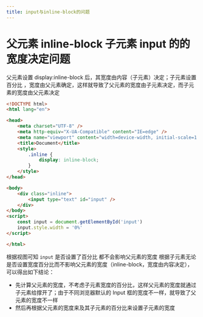```yaml
---
title: input与inline-block的问题
---
```


# 父元素 inline-block 子元素 input 的的宽度决定问题

父元素设置 display:inline-block 后，其宽度由内容（子元素）决定；子元素设置百分比 ，宽度由父元素确定，这样就导致了父元素的宽度由子元素决定，而子元素的宽度由父元素决定

```html
<!DOCTYPE html>
<html lang="en">

<head>
    <meta charset="UTF-8" />
    <meta http-equiv="X-UA-Compatible" content="IE=edge" />
    <meta name="viewport" content="width=device-width, initial-scale=1.0" />
    <title>Document</title>
    <style>
        .inline {
            display: inline-block;
        }
    </style>
</head>

<body>
    <div class="inline">
        <input type="text" id="input" />
    </div>
</body>
<script>
    const input = document.getElementById('input')
    input.style.width = '0%'
</script>

</html>
```

根据视图可知 `input` 是否设置了百分比 都不会影响父元素的宽度
根据子元素无论是否设置宽度百分比而不影响父元素的宽度（inline-block，宽度由内容决定），可以得出如下结论：

* 先计算父元素的宽度，不考虑子元素宽度的百分比，这样父元素的宽度就通过子元素给撑开了；由于不同浏览器默认的 Input 框的宽度不一样，就导致了父元素的宽度不一样
* 然后再根据父元素的宽度来及其子元素的百分比来设置子元素的宽度
